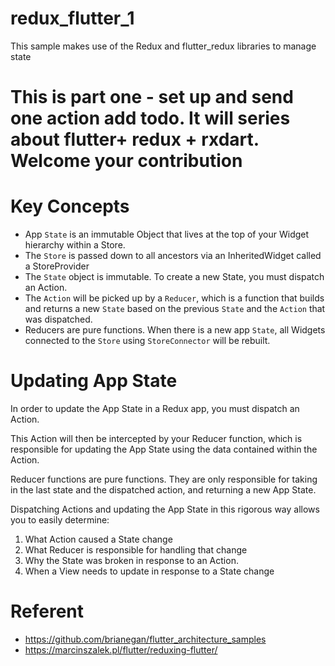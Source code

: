 # redux_flutter_1


This sample makes use of the Redux and flutter_redux libraries to manage state

# This is part one - set up and send one action add todo. It will series about flutter+ redux + rxdart.  Welcome your contribution 

# Key Concepts
  - App ```State``` is an immutable Object that lives at the top of your Widget hierarchy within a Store.
  - The ```Store``` is passed down to all ancestors via an InheritedWidget called a StoreProvider
  - The ```State``` object is immutable. To create a new State, you must dispatch an Action.
  - The ```Action``` will be picked up by a ```Reducer```, which is a function that builds and returns a new ```State``` based on the previous ```State``` and the ```Action``` that was dispatched.
  - Reducers are pure functions.
When there is a new app ```State```, all Widgets connected to the ```Store``` using ```StoreConnector``` will be rebuilt.

# Updating App State

In order to update the App State in a Redux app, you must dispatch an Action.

This Action will then be intercepted by your Reducer function, which is responsible for updating the App State using the data contained within the Action.

Reducer functions are pure functions. They are only responsible for taking in the last state and the dispatched action, and returning a new App State.

Dispatching Actions and updating the App State in this rigorous way allows you to easily determine:

1. What Action caused a State change
2. What Reducer is responsible for handling that change
3. Why the State was broken in response to an Action.
4. When a View needs to update in response to a State change

# Referent
- https://github.com/brianegan/flutter_architecture_samples
- https://marcinszalek.pl/flutter/reduxing-flutter/
